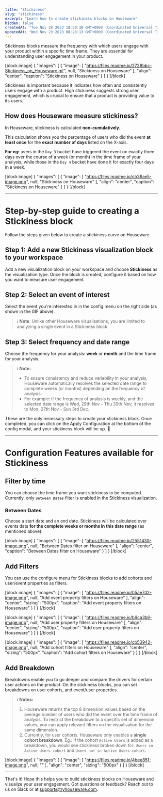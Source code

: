 ```yaml
---
title: "Stickiness"
slug: "stickiness"
excerpt: "Learn how to create stickiness blocks on Houseware"
hidden: false
createdAt: "Tue Nov 28 2023 18:50:10 GMT+0000 (Coordinated Universal Time)"
updatedAt: "Wed Nov 29 2023 08:28:13 GMT+0000 (Coordinated Universal Time)"
---
```

Stickiness blocks measure the frequency with which users engage with your product within a specific time frame. They are essential for understanding user engagement in your product.

[block:image]
{
  "images": [
    {
      "image": [
        "https://files.readme.io/2728bbc-Stickiness_on_Houseware.gif",
        null,
        "Stickiness on Houseware"
      ],
      "align": "center",
      "caption": "Stickiness on Houseware"
    }
  ]
}
[/block]


Stickiness is important because it indicates how often and consistently users engage with a product. High stickiness suggests strong user engagement, which is crucial to ensure that a product is providing value to its users.

## How does Houseware measure stickiness?

In Houseware, stickiness is calculated **non-cumulatively**.

This calculation shows you the percentage of users who did the event **at least once** for the **exact number of days** listed on the X-axis.

**For eg:** users in the `Day 3` bucket have triggered the event on exactly three days over the course of a week (or month) in the time frame of your analysis, while those in the `Day 4` bucket have done it for exactly four days in a week.

[block:image]
{
  "images": [
    {
      "image": [
        "https://files.readme.io/cb38ae5-image.png",
        null,
        "Stickiness on Houseware"
      ],
      "align": "center",
      "caption": "Stickiness on Houseware"
    }
  ]
}
[/block]


***

# Step-by-step guide to creating a Stickiness block

Follow the steps given below to create a stickiness curve on Houseware.

## Step 1: Add a new Stickiness visualization block to your workspace

Add a new visualization block on your workspace and choose **Stickiness** as the visualization type. Once the block is created, configure it based on how you want to measure user engagement.

## Step 2: Select an event of interest

Select the event you're interested in in the config menu on the right side (as shown in the GIF above).

> ℹ️ **Note**: Unlike other Houseware visualisations, you are limited to analyzing a single event in a Stickiness block.

## Step 3: Select frequency and date range

Choose the frequency for your analysis: **week** or **month** and the time frame for your analysis.

> ℹ️ **Note:**
> 
> - To ensure consistency and reduce variability in your analysis, Houseware automatically resolves the selected date range to complete weeks (or months) depending on the frequency of analysis.
> - For example: if the frequency of analysis is weekly, and the selected date range is Wed, 29th Nov - Thu 30th Nov, it resolves to Mon, 27th Nov - Sun 3rd Dec.

These are the only necessary steps to create your stickiness block. Once completed, you can click on the Apply Configuration at the bottom of the config modal, and your stickiness block will be up. :tada:

***

# Configuration Features available for Stickiness

## Filter by time

You can choose the time frame you want stickiness to be computed. Currently, only `Between Dates` filter is enabled in the Stickiness visualization.

### Between Dates

Choose a start date and an end date. Stickiness will be calculated over events data **for the complete weeks or months in this date range** (as mentioned above).

[block:image]
{
  "images": [
    {
      "image": [
        "https://files.readme.io/2551430-image.png",
        null,
        "Between Dates filter on Houseware"
      ],
      "align": "center",
      "caption": "Between Dates filter on Houseware"
    }
  ]
}
[/block]


## Add Filters

You can use the configure menu for Stickiness blocks to add cohorts and user/event properties as filters.

[block:image]
{
  "images": [
    {
      "image": [
        "https://files.readme.io/05ae702-image.png",
        null,
        "Add event property filters on Houseware"
      ],
      "align": "center",
      "sizing": "500px",
      "caption": "Add event property filters on Houseware"
    }
  ]
}
[/block]


[block:image]
{
  "images": [
    {
      "image": [
        "https://files.readme.io/b6ca3b8-image.png",
        null,
        "Add user property filters on Houseware"
      ],
      "align": "center",
      "sizing": "500px",
      "caption": "Add user property filters on Houseware"
    }
  ]
}
[/block]


[block:image]
{
  "images": [
    {
      "image": [
        "https://files.readme.io/cb53942-image.png",
        null,
        "Add cohort filters on Houseware"
      ],
      "align": "center",
      "sizing": "500px",
      "caption": "Add cohort filters on Houseware"
    }
  ]
}
[/block]


## Add Breakdown

Breakdowns enable you to go deeper and compare the drivers for certain user actions on the product. On the stickiness blocks, you can set breakdowns on user cohorts, and event/user properties.

> ℹ️ **Notes:**
> 
> 1. Houseware returns the top 8 dimension values based on the average number of users who did the event over the time frame of analysis. To restrict the breakdown to a specific set of dimension values, you can apply relevant filters on the visualisation for the same dimension.
> 2. Currently, for user cohorts, Houseware only enables a **single cohort breakdown**. Eg.: if the cohort `Active Users` is added as a breakdown, you would see stickiness broken down for: `Users in Active Users cohort` and `Users not in Active Users cohort`.

[block:image]
{
  "images": [
    {
      "image": [
        "https://files.readme.io/4bee851-image.png",
        null,
        ""
      ],
      "align": "center",
      "sizing": "500px"
    }
  ]
}
[/block]


***

That's it! Hope this helps you to build stickiness blocks on Houseware and visualize your user engagement. Got questions or feedback? Reach out to us on Slack or at [support@tryhouseware.com](mailto:support@tryhouseware.com).
